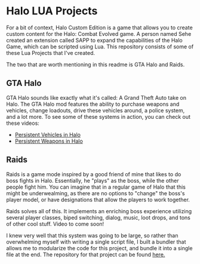 # Halo LUA Projects

For a bit of context, Halo Custom Edition is a game that allows you to create custom content for the Halo: Combat Evolved game. A person named Sehe created an extension called SAPP to expand the capabilities of the Halo Game, which can be scripted using Lua. This repository consists of some of these Lua Projects that I've created.

The two that are worth mentioning in this readme is GTA Halo and Raids.

## GTA Halo

GTA Halo sounds like exactly what it's called: A Grand Theft Auto take on Halo. The GTA Halo mod features the ability to purchase weapons and vehicles, change loadouts, drive these vehicles around, a police system, and a lot more. To see some of these systems in action, you can check out these videos:

- [Persistent Vehicles in Halo](https://www.youtube.com/watch?v=ohNYc5FoEpY)
- [Persistent Weapons in Halo](https://www.youtube.com/watch?v=_PBRg54p5eI)

## Raids

Raids is a game mode inspired by a good friend of mine that likes to do boss fights in Halo. Essentially, he "plays" as the boss, while the other people fight him. You can imagine that in a regular game of Halo that this might be underwealming, as there are no options to "change" the boss's player model, or have designations that allow the players to work together.

Raids solves all of this. It implements an enriching boss experience utilizing several player classes, biped switching, dialog, music, loot drops, and tons of other cool stuff. Video to come soon!

I knew very well that this system was going to be large, so rather than overwhelming myself with writing a single script file, I built a bundler that allows me to modularize the code for this project, and bundle it into a single file at the end. The repository for that project can be found [here.](https://github.com/Nickzster/Lua-Bundler-for-SAPP)
